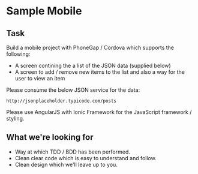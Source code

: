 # Sample Mobile

## Task

Build a mobile project with PhoneGap / Cordova which supports the following:
 - A screen contining the a list of the JSON data (supplied below)
 - A screen to add / remove new items to the list and also a way for the user to view an item

Please consume the below JSON service for the data:

```
http://jsonplaceholder.typicode.com/posts
```

Please use AngularJS with Ionic Framework for the JavaScript framework / styling.

## What we're looking for
- Way at which TDD / BDD has been performed.
- Clean clear code which is easy to understand and follow.
- Clean design which we'll leave up to you.
